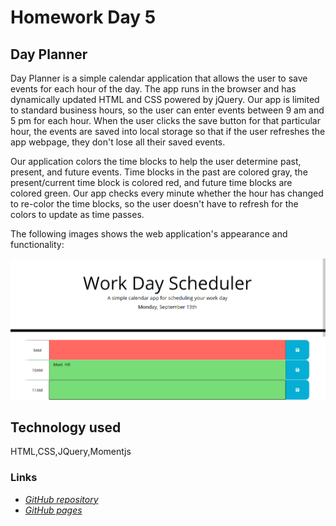 
# Homework Day 5
## Day Planner
Day Planner is a simple calendar application that allows the user to save events for each hour of the day.  The app runs in the browser and has dynamically updated HTML and CSS powered by jQuery.  Our app is limited to standard business hours, so the user can enter events between 9 am and 5 pm for each hour.  When the user clicks the save button for that particular hour, the events are saved into local storage so that if the user refreshes the app webpage, they don't lose all their saved events.

Our application colors the time blocks to help the user determine past, present, and future events.  Time blocks in the past are colored gray, the present/current time block is colored red, and future time blocks are colored green.  Our app checks every minute whether the hour has changed to re-color the time blocks, so the user doesn't have to refresh for the colors to update as time passes.


The following images shows the web application's appearance and functionality:

![screenshot](./assets/Screenshots/DayPlanner.png)

## Technology used
HTML,CSS,JQuery,Momentjs

### Links 
* [*GitHub repository*](https://github.com/daliyaebenny/Day-Planner.git)   
* [*GitHub pages*](https://daliyaebenny.github.io/Day-Planner/)
